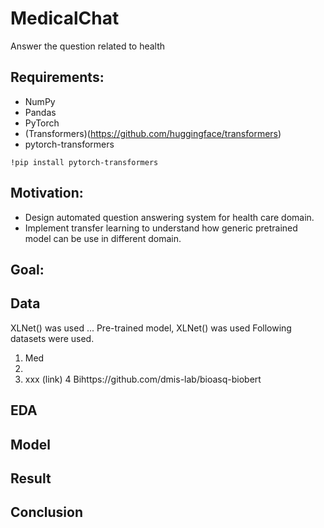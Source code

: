 # MedicalChat
Answer the question related to health

## Requirements:
* NumPy
* Pandas
* PyTorch
* (Transformers)(https://github.com/huggingface/transformers)
* pytorch-transformers 

```
!pip install pytorch-transformers
```

## Motivation:
* Design automated question answering system for health care domain.
* Implement transfer learning to understand how generic pretrained model can be
  use in different domain. 

## Goal: 

## Data

XLNet() was used ... Pre-trained model, XLNet() was used
Following datasets were used.
1. Med 
2.
3. xxx (link) 
4 Bihttps://github.com/dmis-lab/bioasq-biobert

## EDA

## Model

## Result

## Conclusion
